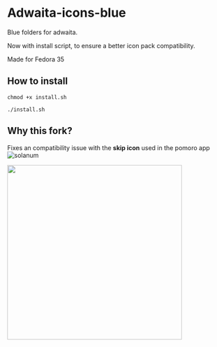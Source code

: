 # Adwaita-icons-blue

Blue folders for adwaita.

Now with install script, to ensure a better icon pack compatibility.

Made for Fedora 35

## How to install

```shell
chmod +x install.sh

./install.sh
```

## Why this fork?

Fixes an compatibility issue with the **skip icon** used in the pomoro app ![solanum](https://github.com/BrainBlasted/Solanum/)

<img src="https://user-images.githubusercontent.com/17031368/160444766-d72e865c-c518-41b1-9a92-91d7b81e7c04.png" width="400" />
